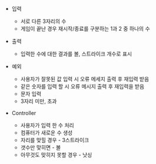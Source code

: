 - 입력
  - 서로 다른 3자리의 수
  - 게임이 끝난 경우 재시작/종료를 구분하는 1과 2 중 하나의 수
- 출력
  - 입력한 수에 대한 결과를 볼, 스트라이크 개수로 표시
- 예외
  - 사용자가 잘못된 값 입력 시 오류 메세지 출력 후 재입력 받음
  - 같은 숫자를 입력 할 시 오류 메시지 출력 후 재입력을 받음
  - 문자 입력
  - 3자리 미만, 초과

- Controller
  - 사용자가 입력 한 수 처리
  - 컴퓨터가 새로운 수 생성
  - 자리를 맞힐 경우 - 3스트라이크
  - 갯수만 맞히면 - 볼
  - 아무것도 맞히지 못할 경우 - 낫싱